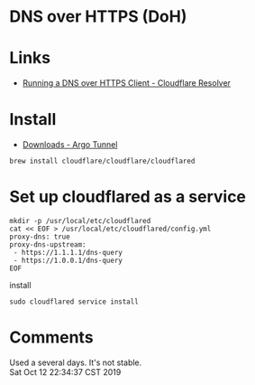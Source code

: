 # DNS over HTTPS (DoH)

# Links

* [Running a DNS over HTTPS Client - Cloudflare Resolver](https://developers.cloudflare.com/1.1.1.1/dns-over-https/cloudflared-proxy/)

# Install

* [Downloads - Argo Tunnel](https://developers.cloudflare.com/argo-tunnel/downloads/)

```
brew install cloudflare/cloudflare/cloudflared
```

# Set up cloudflared as a service

```
mkdir -p /usr/local/etc/cloudflared
cat << EOF > /usr/local/etc/cloudflared/config.yml
proxy-dns: true
proxy-dns-upstream:
 - https://1.1.1.1/dns-query
 - https://1.0.0.1/dns-query
EOF
```

install

```
sudo cloudflared service install
```

# Comments

Used a several days. It's not stable.  
Sat Oct 12 22:34:37 CST 2019
